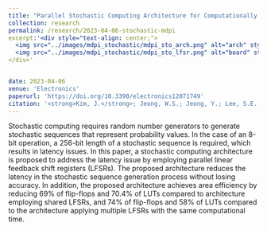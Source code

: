```yaml
---
title: "Parallel Stochastic Computing Architecture for Computationally Intensive Applications"
collection: research 
permalink: /research/2023-04-06-stochastic-mdpi
excerpt:'<div style="text-align: center;">
  <img src="../images/mdpi_stochastic/mdpi_sto_arch.png" alt="arch" style="display: inline-block; margin: 10px;">
  <img src="../images/mdpi_stochastic/mdpi_sto_lfsr.png" alt="board" style="display: inline-block; margin: 10px;">
</div>'


date: 2023-04-06
venue: 'Electronics'
paperurl: 'https://doi.org/10.3390/electronics12071749'
citation: '<strong>Kim, J.</strong>; Jeong, W.S.; Jeong, Y.; Lee, S.E. Parallel Stochastic Computing Architecture for Computationally Intensive Applications. Electronics 2023, 12, 1749.'
---
```

Stochastic computing requires random number generators to generate stochastic sequences that represent probability values. In the case of an 8-bit operation, a 256-bit length of a stochastic sequence is required, which results in latency issues. In this paper, a stochastic computing architecture is proposed to address the latency issue by employing parallel linear feedback shift registers (LFSRs). The proposed architecture reduces the latency in the stochastic sequence generation process without losing accuracy. In addition, the proposed architecture achieves area efficiency by reducing 69% of flip-flops and 70.4% of LUTs compared to architecture employing shared LFSRs, and 74% of flip-flops and 58% of LUTs compared to the architecture applying multiple LFSRs with the same computational time.

